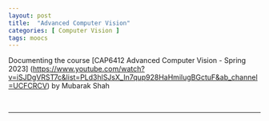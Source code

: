 ```yaml
---
layout: post
title:  "Advanced Computer Vision"
categories: [ Computer Vision ]
tags: moocs
---
```


Documenting the course [CAP6412 Advanced Computer Vision - Spring 2023] (https://www.youtube.com/watch?v=iSJDgVRST7c&list=PLd3hlSJsX_In7qup928HaHmilugBGctuF&ab_channel=UCFCRCV) by Mubarak Shah

<br>
<hr>